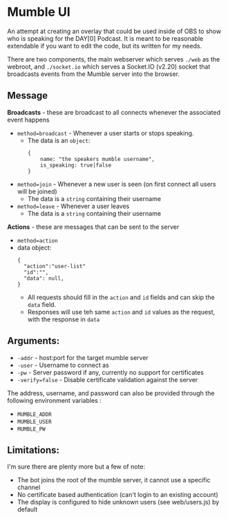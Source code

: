 # Mumble UI
An attempt at creating an overlay that could be used inside of OBS to show who is speaking for the DAY[0] Podcast. It is meant to be reasonable extendable if you want to edit the code, but its written for my needs.

There are two components, the main webserver which serves `./web` as the webroot, and `./socket.io` which serves a Socket.IO (v2.20) socket that broadcasts events from the Mumble server into the browser.

## Message

**Broadcasts** - these are broadcast to all connects whenever the associated event happens
- `method=broadcast` - Whenever a user starts or stops speaking. 
  - The data is an `object`:
      ```
      {
          name: "the speakers mumble username",
          is_speaking: true|false
      }
      ```
- `method=join` - Whenever a new user is seen (on first connect all users will be joined)
  - The data is a `string` containing their username
- `method=leave` - Whenever a user leaves
  - The data is a `string` containing their username

**Actions** - these are messages that can be sent to the server
 - `method=action` 
 - data object:
     ```
     {
       "action":"user-list"
       "id":"",
       "data": null,
     }
     ```
   - All requests should fill in the `action` and `id` fields and can skip the `data` field.
   - Responses will use teh same `action` and `id` values as the request, with the response in `data`


## Arguments:
 - `-addr` - host:port for the target mumble server
 - `-user` - Username to connect as
 - `-pw` - Server password if any, currently no support for certificates 
 - `-verify=false` - Disable certificate validation against the server

The address, username, and password can also be provided through the following environment variables :
 - `MUMBLE_ADDR`
 - `MUMBLE_USER`
 - `MUMBLE_PW`

## Limitations:
I'm sure there are plenty more but a few of note: 
 - The bot joins the root of the mumble server, it cannot use a specific channel
 - No certificate based authentication (can't login to an existing account)
 - The display is configured to hide unknown users (see web/users.js) by default
